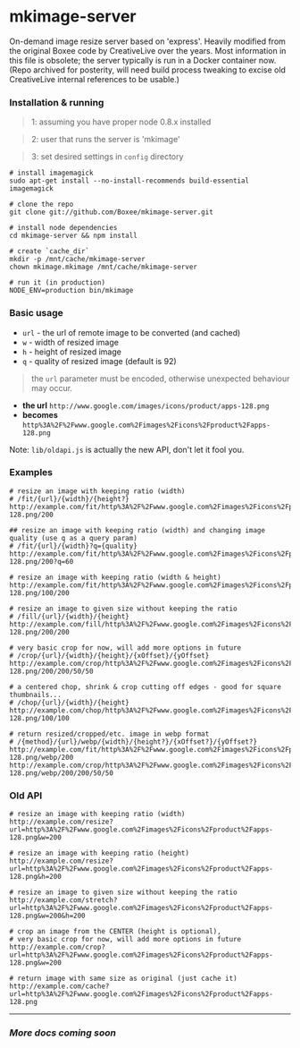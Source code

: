 # mkimage-server

On-demand image resize server based on 'express'.  Heavily modified from the original Boxee code by CreativeLive over the years.
Most information in this file is obsolete; the server typically is run in a Docker container now.
(Repo archived for posterity, will need build process tweaking to excise old CreativeLive internal references to be usable.)

### Installation & running

> 1: assuming you have proper node 0.8.x installed

> 2: user that runs the server is 'mkimage'

> 3: set desired settings in `config` directory

    # install imagemagick
    sudo apt-get install --no-install-recommends build-essential imagemagick

    # clone the repo
    git clone git://github.com/Boxee/mkimage-server.git

    # install node dependencies
    cd mkimage-server && npm install

    # create `cache_dir`
    mkdir -p /mnt/cache/mkimage-server
    chown mkimage.mkimage /mnt/cache/mkimage-server

    # run it (in production)
    NODE_ENV=production bin/mkimage



### Basic usage

 - `url` - the url of remote image to be converted (and cached)
 - `w` - width of resized image
 - `h` - height of resized image
 - `q` - quality of resized image (default is 92)

> the `url` parameter must be encoded, otherwise unexpected behaviour may occur.

- **the url** `http://www.google.com/images/icons/product/apps-128.png`
- **becomes** `http%3A%2F%2Fwww.google.com%2Fimages%2Ficons%2Fproduct%2Fapps-128.png`

Note: `lib/oldapi.js` is actually the new API, don't let it fool you.

### Examples

    # resize an image with keeping ratio (width)
    # /fit/{url}/{width}/{height?}
    http://example.com/fit/http%3A%2F%2Fwww.google.com%2Fimages%2Ficons%2Fproduct%2Fapps-128.png/200

    ## resize an image with keeping ratio (width) and changing image quality (use q as a query param)
    # /fit/{url}/{width}?q={quality}
    http://example.com/fit/http%3A%2F%2Fwww.google.com%2Fimages%2Ficons%2Fproduct%2Fapps-128.png/200?q=60

    # resize an image with keeping ratio (width & height)
    http://example.com/fit/http%3A%2F%2Fwww.google.com%2Fimages%2Ficons%2Fproduct%2Fapps-128.png/100/200

    # resize an image to given size without keeping the ratio
    # /fill/{url}/{width}/{height}
    http://example.com/fill/http%3A%2F%2Fwww.google.com%2Fimages%2Ficons%2Fproduct%2Fapps-128.png/200/200

    # very basic crop for now, will add more options in future
    # /crop/{url}/{width}/{height}/{xOffset}/{yOffset}
    http://example.com/crop/http%3A%2F%2Fwww.google.com%2Fimages%2Ficons%2Fproduct%2Fapps-128.png/200/200/50/50

    # a centered chop, shrink & crop cutting off edges - good for square thumbnails...
    # /chop/{url}/{width}/{height}
    http://example.com/chop/http%3A%2F%2Fwww.google.com%2Fimages%2Ficons%2Fproduct%2Fapps-128.png/100/100

    # return resized/cropped/etc. image in webp format
    # /{method}/{url}/webp/{width}/{height?}/{xOffset?}/{yOffset?}
    http://example.com/fit/http%3A%2F%2Fwww.google.com%2Fimages%2Ficons%2Fproduct%2Fapps-128.png/webp/200
    http://example.com/crop/http%3A%2F%2Fwww.google.com%2Fimages%2Ficons%2Fproduct%2Fapps-128.png/webp/200/200/50/50

### Old API
    # resize an image with keeping ratio (width)
    http://example.com/resize?url=http%3A%2F%2Fwww.google.com%2Fimages%2Ficons%2Fproduct%2Fapps-128.png&w=200

    # resize an image with keeping ratio (height)
    http://example.com/resize?url=http%3A%2F%2Fwww.google.com%2Fimages%2Ficons%2Fproduct%2Fapps-128.png&h=200

    # resize an image to given size without keeping the ratio
    http://example.com/stretch?url=http%3A%2F%2Fwww.google.com%2Fimages%2Ficons%2Fproduct%2Fapps-128.png&w=200&h=200

    # crop an image from the CENTER (height is optional),
    # very basic crop for now, will add more options in future
    http://example.com/crop?url=http%3A%2F%2Fwww.google.com%2Fimages%2Ficons%2Fproduct%2Fapps-128.png&w=200

    # return image with same size as original (just cache it)
    http://example.com/cache?url=http%3A%2F%2Fwww.google.com%2Fimages%2Ficons%2Fproduct%2Fapps-128.png
***

### *More docs coming soon*
